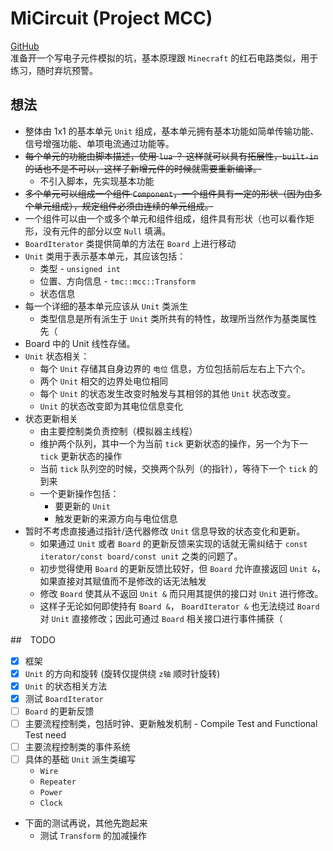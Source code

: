 # MiCircuit (Project MCC)
 [GitHub](https://github.com/tamce/MiCircuit)  
 准备开一个写电子元件模拟的坑，基本原理跟 `Minecraft` 的红石电路类似，用于练习，随时弃坑预警。
 
## 想法
 * 整体由 1x1 的基本单元 `Unit` 组成，基本单元拥有基本功能如简单传输功能、信号增强功能、单项电流通过功能等。
 * ~~每个单元的功能由脚本描述，使用 `lua` ？ 这样就可以具有拓展性，`built-in` 的话也不是不可以，这样子新增元件的时候就需要重新编译。~~
    * 不引入脚本，先实现基本功能
 * ~~多个单元可以组成一个组件 `Component`，一个组件具有一定的形状（因为由多个单元组成），规定组件必须由连续的单元组成。~~
 * 一个组件可以由一个或多个单元和组件组成，组件具有形状（也可以看作矩形，没有元件的部分以空 `Null` 填满。
 * `BoardIterator` 类提供简单的方法在 `Board` 上进行移动
 * `Unit` 类用于表示基本单元，其应该包括：
    * 类型 - `unsigned int`
    * 位置、方向信息 - `tmc::mcc::Transform`
    * 状态信息
 * 每一个详细的基本单元应该从 `Unit` 类派生
    * 类型信息是所有派生于 `Unit` 类所共有的特性，故理所当然作为基类属性先（
 * Board 中的 Unit 线性存储。
 * `Unit` 状态相关：
    * 每个 `Unit` 存储其自身边界的 `电位` 信息，方位包括前后左右上下六个。
    * 两个 `Unit` 相交的边界处电位相同
    * 每个 `Unit` 的状态发生改变时触发与其相邻的其他 `Unit` 状态改变。
    * `Unit` 的状态改变即为其电位信息变化
 * 状态更新相关
    * 由主要控制类负责控制（模拟器主线程）
    * 维护两个队列，其中一个为当前 `tick` 更新状态的操作，另一个为下一 `tick` 更新状态的操作
    * 当前 `tick` 队列空的时候，交换两个队列（的指针），等待下一个 `tick` 的到来
    * 一个更新操作包括：
        * 要更新的 `Unit`
        * 触发更新的来源方向与电位信息
* 暂时不考虑直接通过指针/迭代器修改 `Unit` 信息导致的状态变化和更新。
    * 如果通过 `Unit` 或者 `Board` 的更新反馈来实现的话就无需纠结于 `const iterator/const board/const unit` 之类的问题了。
    * 初步觉得使用 `Board` 的更新反馈比较好，但 `Board` 允许直接返回 `Unit &`，如果直接对其赋值而不是修改的话无法触发
    * 修改 `Board` 使其从不返回 `Unit &` 而只用其提供的接口对 `Unit` 进行修改。
    * 这样子无论如何即使持有 `Board &`， `BoardIterator &` 也无法绕过 `Board` 对 `Unit` 直接修改；因此可通过 `Board` 相关接口进行事件捕获（

##　TODO
 * [x] 框架
 * [x] `Unit` 的方向和旋转 (旋转仅提供绕 `z轴` 顺时针旋转)
 * [x] `Unit` 的状态相关方法
 * [x] 测试 `BoardIterator`
 * [ ] `Board` 的更新反馈
 * [ ] 主要流程控制类，包括时钟、更新触发机制 - Compile Test and Functional Test need
 * [ ] 主要流程控制类的事件系统
 * [ ] 具体的基础 `Unit` 派生类编写
    * `Wire`
    * `Repeater`
    * `Power`
    * `Clock`
 * 下面的测试再说，其他先跑起来
    * 测试 `Transform` 的加减操作
